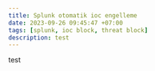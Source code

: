 ```yaml
---
title: Splunk otomatik ioc engelleme
date: 2023-09-26 09:45:47 +07:00
tags: [splunk, ioc block, threat block]
description: test
---
```


test
